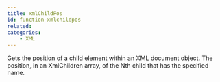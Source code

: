 ```yaml
---
title: xmlChildPos
id: function-xmlchildpos
related:
categories:
    - XML
---
```


Gets the position of a child element within an XML document
        object.
        The position, in an XmlChildren array, of the Nth child that
        has the specified name.